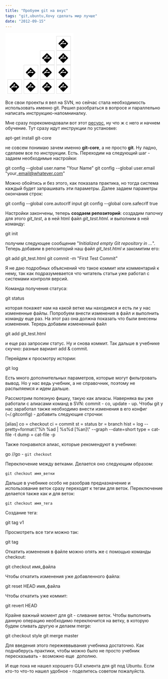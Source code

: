 ```yaml
---
title: "Пробуем git на вкус"
tags: "git,ubuntu,Хочу сделать мир лучше"
date: "2012-09-15"
---
```


![](images/git1.png "git")

Все свои проекты я вел на SVN, но сейчас стала необходимость использовать именно git. Решил разобраться в вопросе и параллельно написать инструкцию-напомниналку.

Мне сразу порекомендовали вот этот [ресурс](https://githowto.com/ru "git howto"), ну что ж с него и начнем обучение. Тут сразу идут инструкции по установке:

apt-get install git-core

не совсем понимаю зачем именно **git-core**, а не просто **git**. Ну ладно, сделаем все по инструкции. Есть. Переходим на следующий шаг - задаем необходимые настройки:

git config --global user.name "Your Name"
git config --global user.email "your\_email@whatever.com"

Можно обойтись и без этого, как показала практика, но тогда система каждый будет запрашивать эти параметры. Далее задаем параметры окончания строк:

git config --global core.autocrlf input
git config --global core.safecrlf true

Настройки закончены, теперь **создаем репозиторий**: создадим папочку для этого _git\_test_, а в ней html файл _git\_test.html_. и выполним в ней команду:

git init

получим следующее сообщение "_Initialized empty Git repository in ..._". Теперь добавим в репозиторий наш файл _git\_test.html_ и закомитим его:

git add git\_test.html
git commit -m "First Test Commit"

Я не даю подробных объяснений что такое коммит или комментарий к нему, так как подразумевается что читатель статьи уже работал с системами контроля версий.

Команда получения статуса:

git status

которая покажет нам на какой ветке мы находимся и есть ли у нас измененные файлы. Попробуем внести изменения в файл и выполнить команду еще раз. На этот раз она должна показать что были внесены изменения. Терерь добавим измененный файл

git add git\_test.html

и еще раз запросим статус. Ну и снова коммит. Так дальше в учебнике скучно: разные вариант add & commit.

Перейдем к просмотру истории:

git log

Есть много дополнительных параметров, которые могут фильтровать вывод. Но у нас ведь учебник, а не справочник, поэтому не распыляемся и идем дальше.

Рассмотрим полезную фишку, такую как алиасы. Наверняка вы уже работали с алиасами команд в SVN: commit - co, update - up. Чтобы git у нас заработал также необходимо внести изменения в его конфиг (~/.gitconfig) - добавить следующие строчки:

[alias]
  co = checkout
  ci = commit
  st = status
  br = branch
  hist = log --pretty=format:\\"%h %ad | %s%d [%an]\\" --graph --date=short
  type = cat-file -t
  dump = cat-file -p

Также понравился алиас, которые рекомендуют в учебнике:

go <branch>  //go - `git checkout`

Переключение между ветками. Делается оно следующим образом:

```
git checkout имя_ветки
```

Дальше в учебнике особо не разобрав предназначение и использование веток сразу переходят к тегам для веток. Переключение делается также как и для веток:

```
git checkout имя_тега
```

Создание тега:

git tag v1

Просмотреть все тэги можно так:

git tag

Откатить изменения в файле можно опять же с помощью команды checkout:

git checkout имя\_файла

Чтобы откатить изменения уже добавленного файла:

git reset HEAD имя\_файла

Чтобы откатить уже коммит:

git revert HEAD

Крайне важный момент для git - сливание веток. Чтобы выполнить данную операцию необходимо переключится на ветку, в которую будем сливать другую и делаем merge:

git checkout style
git merge master

Для введения этого пережеввывания учебника достаточно. Как поднаберусь практики, чтобы можно было не просто учебник пересказывать - возможно еще  дополню.

И еще пока не нашел хорошего GUI клиента для git под Ubuntu. Если кто-то что-то нашел удобное - поделитесь советом пожалуйста.
